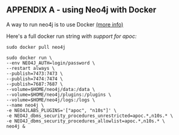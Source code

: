 ## APPENDIX A - using Neo4j with Docker

A way to run neo4j is to use Docker [(more info)](https://neo4j.com/developer/docker-run-neo4j/)

Here's a full docker run string *with support for apoc:*

``` 
sudo docker pull neo4j

sudo docker run \
--env NEO4J_AUTH=login/password \
--restart always \
--publish=7473:7473 \
--publish=7474:7474 \
--publish=7687:7687 \
--volume=$HOME/neo4j/data:/data \
--volume=$HOME/neo4j/plugins:/plugins \
--volume=$HOME/neo4j/logs:/logs \
--name neo4j \
-e NEO4JLABS_PLUGINS='["apoc", "n10s"]' \
-e NEO4J_dbms_security_procedures_unrestricted=apoc.*,n10s.* \
-e NEO4J_dbms_security_procedures_allowlist=apoc.*,n10s.* \
neo4j &
```